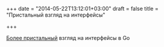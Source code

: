 +++
date = "2014-05-22T13:12:01+03:00"
draft = false
title = "Пристальный взгляд на интерфейсы"

+++

<p><a href="http://www.sitepoint.com/closer-look-go-interfaces/">Более пристальный</a> взгляд на интерфейсы в Go</p>


